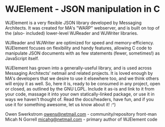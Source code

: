 WJElement - JSON manipulation in C
==================================

WJElement is a very flexible JSON library developed by Messaging Architects.
It was created for MA's "WARP" webserver, and is built on top of the (also-
included) lower-level WJReader and WJWriter libraries.

WJReader and WJWriter are optimized for speed and memory-efficiency.
WJElement focuses on flexibility and handy features, allowing C code to
manipulate JSON documents with as few statements (fewer, sometimes!) as
JavaScript itself.

WJElement has grown into a generally-useful library, and is used across
Messaging Architects' netmail and related projects.  It is loved enough by
MA's developers that we desire to use it elsewhere too, and we think others
will enjoy it as well.  So, here it is, ready to be consumed in any project,
open or closed, as outlined by the GNU LGPL.  Include it as-is and link to it
from your code, massage it into your own statically-linked package, or use it
in ways we haven't thought of.  Read the docs/headers, have fun, and if you
use it for something awesome, let us know about it!  :^)


Owen Swerkstrom <owens@netmail.com>  - community/repository front-man
Micah N Gorrell <micahg@netmail.com> - primary author of WJElement code
